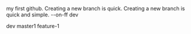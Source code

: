 my first github.
Creating a new branch is quick.
Creating a new branch is quick and simple.
--on-ff dev

dev
master1
feature-1
